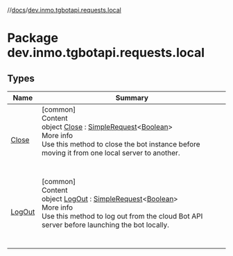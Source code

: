 //[docs](../../index.md)/[dev.inmo.tgbotapi.requests.local](index.md)



# Package dev.inmo.tgbotapi.requests.local  


## Types  
  
|  Name |  Summary | 
|---|---|
| <a name="dev.inmo.tgbotapi.requests.local/Close///PointingToDeclaration/"></a>[Close](-close/index.md)| <a name="dev.inmo.tgbotapi.requests.local/Close///PointingToDeclaration/"></a>[common]  <br>Content  <br>object [Close](-close/index.md) : [SimpleRequest](../dev.inmo.tgbotapi.requests.abstracts/-simple-request/index.md)<[Boolean](https://kotlinlang.org/api/latest/jvm/stdlib/kotlin/-boolean/index.html)>   <br>More info  <br>Use this method to close the bot instance before moving it from one local server to another.  <br><br><br>|
| <a name="dev.inmo.tgbotapi.requests.local/LogOut///PointingToDeclaration/"></a>[LogOut](-log-out/index.md)| <a name="dev.inmo.tgbotapi.requests.local/LogOut///PointingToDeclaration/"></a>[common]  <br>Content  <br>object [LogOut](-log-out/index.md) : [SimpleRequest](../dev.inmo.tgbotapi.requests.abstracts/-simple-request/index.md)<[Boolean](https://kotlinlang.org/api/latest/jvm/stdlib/kotlin/-boolean/index.html)>   <br>More info  <br>Use this method to log out from the cloud Bot API server before launching the bot locally.  <br><br><br>|

